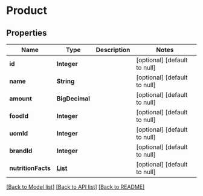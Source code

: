 # Product
## Properties

| Name | Type | Description | Notes |
|------------ | ------------- | ------------- | -------------|
| **id** | **Integer** |  | [optional] [default to null] |
| **name** | **String** |  | [optional] [default to null] |
| **amount** | **BigDecimal** |  | [optional] [default to null] |
| **foodId** | **Integer** |  | [optional] [default to null] |
| **uomId** | **Integer** |  | [optional] [default to null] |
| **brandId** | **Integer** |  | [optional] [default to null] |
| **nutritionFacts** | [**List**](NutritionFact.md) |  | [optional] [default to null] |

[[Back to Model list]](../README.md#documentation-for-models) [[Back to API list]](../README.md#documentation-for-api-endpoints) [[Back to README]](../README.md)

